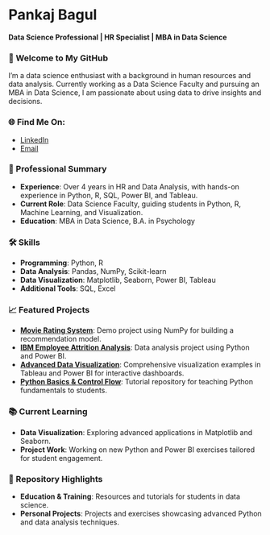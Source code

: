 # Pankaj Bagul
**Data Science Professional | HR Specialist | MBA in Data Science**

### 👋 Welcome to My GitHub
I’m a data science enthusiast with a background in human resources and data analysis. Currently working as a Data Science Faculty and pursuing an MBA in Data Science, I am passionate about using data to drive insights and decisions. 

### 🌐 Find Me On:
- [LinkedIn](https://linkedin.com/in/your-profile)
- [Email](mailto:bagulpankaj188@gmail.com)

### 💼 Professional Summary
- **Experience**: Over 4 years in HR and Data Analysis, with hands-on experience in Python, R, SQL, Power BI, and Tableau.
- **Current Role**: Data Science Faculty, guiding students in Python, R, Machine Learning, and Visualization.
- **Education**: MBA in Data Science, B.A. in Psychology

### 🛠 Skills
- **Programming**: Python, R
- **Data Analysis**: Pandas, NumPy, Scikit-learn
- **Data Visualization**: Matplotlib, Seaborn, Power BI, Tableau
- **Additional Tools**: SQL, Excel

### 📈 Featured Projects
- **[Movie Rating System](#)**: Demo project using NumPy for building a recommendation model.
- **[IBM Employee Attrition Analysis](#)**: Data analysis project using Python and Power BI.
- **[Advanced Data Visualization](#)**: Comprehensive visualization examples in Tableau and Power BI for interactive dashboards.
- **[Python Basics & Control Flow](#)**: Tutorial repository for teaching Python fundamentals to students.

### 📚 Current Learning
- **Data Visualization**: Exploring advanced applications in Matplotlib and Seaborn.
- **Project Work**: Working on new Python and Power BI exercises tailored for student engagement.

### 📂 Repository Highlights
- **Education & Training**: Resources and tutorials for students in data science.
- **Personal Projects**: Projects and exercises showcasing advanced Python and data analysis techniques.

